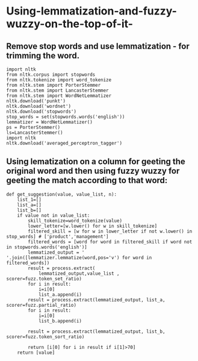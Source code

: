 # Using-lemmatization-and-fuzzy-wuzzy-on-the-top-of-it-

## Remove stop words and use lemmatization - for trimming the word.

```
import nltk
from nltk.corpus import stopwords
from nltk.tokenize import word_tokenize
from nltk.stem import PorterStemmer
from nltk.stem import LancasterStemmer
from nltk.stem import WordNetLemmatizer
nltk.download('punkt')
nltk.download('wordnet')
nltk.download('stopwords')
stop_words = set(stopwords.words('english'))
lemmatizer = WordNetLemmatizer()
ps = PorterStemmer()
ls=LancasterStemmer()
import nltk
nltk.download('averaged_perceptron_tagger')

```


## Using lematization on a column for geeting the original word and then using fuzzy wuzzy for geeting the match according to that word:

```
def get_suggestion(value, value_list, n):
    list_1=[]
    list_a=[]
    list_b=[]
    if value not in value_list:
        skill_tokenize=word_tokenize(value)
        lower_letter=[w.lower() for w in skill_tokenize]
        filtered_skill = [w for w in lower_letter if not w.lower() in stop_words] # ['product','management']
        filtered_words = [word for word in filtered_skill if word not in stopwords.words('english')]
        lemmatized_output = ' '.join([lemmatizer.lemmatize(word,pos='v') for word in filtered_words])
        result = process.extract(
            lemmatized_output,value_list , scorer=fuzz.token_set_ratio)
        for i in result:
            i=i[0]
            list_a.append(i)
        result = process.extract(lemmatized_output, list_a, scorer=fuzz.partial_ratio)
        for i in result:
            i=i[0]
            list_b.append(i)
            
        result = process.extract(lemmatized_output, list_b, scorer=fuzz.token_sort_ratio)

        return [i[0] for i in result if i[1]>70]
    return [value]
```
